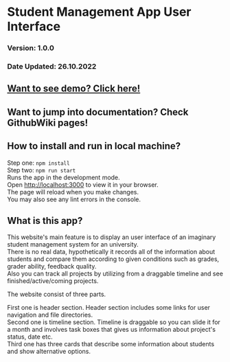 # Student Management App User Interface
### Version: 1.0.0
### Date Updated: 26.10.2022
## [Want to see demo? Click here!](https://student-management-app-murtazablt.vercel.app/])
## Want to jump into documentation? Check GithubWiki pages!


## How to install and run in local machine?
 Step one: `npm install` \
 Step two: `npm run start` \
Runs the app in the development mode.\
Open [http://localhost:3000](http://localhost:3000) to view it in your browser. \
The page will reload when you make changes.\
You may also see any lint errors in the console.

## What is this app?
This website's main feature is to display an user interface of an imaginary student management system for an university. \
There is no real data, hypothetically it records all of the information about students and compare them according to given conditions such as grades, grader ability, feedback quality. \
Also you can track all projects by utilizing from a draggable timeline and see finished/active/coming projects. 

The website consist of three parts. 

First one is header section. Header section includes some links for user navigation and file directories. \
Second one is timeline section. Timeline is draggable so you can slide it for a month and involves task boxes that gives us information about project's status, date etc. \
Third one has three cards that describe some information about students and show alternative options.



